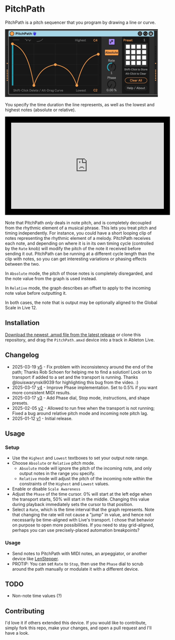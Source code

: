 # PitchPath

PitchPath is a pitch sequencer that you program by drawing a line or curve.

![How it Looks](images/device.gif)

You specify the time duration the line represents, as well as the lowest and highest notes (absolute or relative).

<iframe width="100%" style="border: 20px solid black; aspect-ratio: 16 / 9" src="https://www.youtube.com/embed/2k_Yz8-ukYg?si=4bahzoA_1mXxI-eu" title="Pitch Path Video" frameborder="0" allow="accelerometer; autoplay; clipboard-write; encrypted-media; gyroscope; picture-in-picture; web-share" referrerpolicy="strict-origin-when-cross-origin" allowfullscreen></iframe>

Note that PitchPath *only* deals in note pitch, and is completely decoupled from the rhythmic element of a musical phrase. This lets you treat pitch and timing independently. For instance, you could have a short looping clip of notes representing the rhythmic element of a melody. PitchPath receives each note, and depending on where it is in its own timing cycle (controlled by the `Rate` knob) will modify the pitch of the note it received before sending it out. PitchPath can be running at a different cycle length than the clip with notes, so you can get interesting variations or phasing effects between the two.

In `Absolute` mode, the pitch of those notes is completely disregarded, and the note value from the graph is used instead.

In `Relative` mode, the graph describes an offset to apply to the incoming note value before outputting it.

In both cases, the note that is output may be optionally aligned to the Global Scale in Live 12.


## Installation

[Download the newest .amxd file from the latest release](https://github.com/zsteinkamp/m4l-PitchPath/releases) or clone this repository, and drag the `PitchPath.amxd` device into a track in Ableton Live.

## Changelog

* 2025-03-19 [v5](https://github.com/zsteinkamp/m4l-PitchPath/releases/download/v5/PitchPath-v5.amxd) - Fix problem with inconsistency around the end of the path; Thanks Rob Schoen for helping me to find a solution! Lock on to transport if added to a set and the transport is running. Thanks @louiswarynski9039 for highlighting this bug from the video. :)
* 2025-03-17 [v4](https://github.com/zsteinkamp/m4l-PitchPath/releases/download/v4/PitchPath-v4.amxd) - Improve Phase implementation. Set to 0.5% if you want more consistent MIDI results.
* 2025-03-17 [v3](https://github.com/zsteinkamp/m4l-PitchPath/releases/download/v3/PitchPath-v3.amxd) - Add Phase dial, Stop mode, instructions, and shape presets.
* 2025-02-05 [v2](https://github.com/zsteinkamp/m4l-PitchPath/releases/download/v2/PitchPath-v2.amxd) - Allowed to run free when the transport is not running; Fixed a bug around relative pitch mode and incoming note pitch lag.
* 2025-01-12 [v1](https://github.com/zsteinkamp/m4l-PitchPath/releases/download/v1/PitchPath-v1.amxd) - Initial release.

## Usage

### Setup
* Use the `Highest` and `Lowest` textboxes to set your output note range.
* Choose `Absolute` or `Relative` pitch mode.
  * `Absolute` mode will ignore the pitch of the incoming note, and only output notes in the range you specify.
  * `Relative` mode will adjust the pitch of the incoming note within the constraints of the `Highest` and `Lowest` values.
* Enable or disable `Scale Awareness`
* Adjust the `Phase` of the time cursor. 0% will start at the left edge when the transport starts, 50% will start in the middle. Changing this value during playback immediately sets the cursor to that position.
* Select a `Rate`, which is the time interval that the graph represents. Note that changing the rate will not cause a "jump" in value, and hence not necessarily be time-aligned with Live's transport. I chose that behavior on purpose to open more possibilities. If you need to stay grid-aligned, perhaps you can use precisely-placed automation breakpoints?

### Usage
* Send notes to PitchPath with MIDI notes, an arpeggiator, or another device like [LenStepper](https://plugins.steinkamp.us/m4l-LenStepper).
* PROTIP: You can set `Rate` to `Stop`, then use the `Phase` dial to scrub around the path manually or modulate it with a different device.

## TODO

* Non-note time values (?)

## Contributing

I'd love it if others extended this device. If you would like to contribute, simply fork this repo, make your changes, and open a pull request and I'll have a look.
